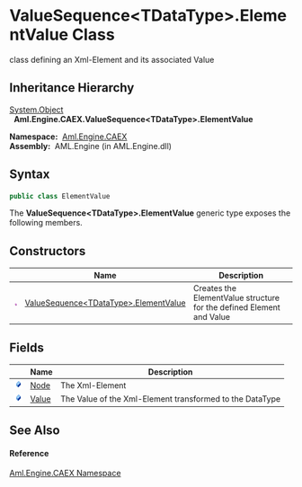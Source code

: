 ValueSequence&lt;TDataType>.ElementValue Class
==============================================
class defining an Xml-Element and its associated Value


Inheritance Hierarchy
---------------------
[System.Object][1]  
  **Aml.Engine.CAEX.ValueSequence&lt;TDataType>.ElementValue**  

  **Namespace:**  [Aml.Engine.CAEX][2]  
  **Assembly:**  AML.Engine (in AML.Engine.dll)

Syntax
------

```csharp
public class ElementValue
```

The **ValueSequence&lt;TDataType>.ElementValue** generic type exposes the following members.


Constructors
------------

                 | Name                                          | Description                                                          
---------------- | --------------------------------------------- | -------------------------------------------------------------------- 
![Public method] | [ValueSequence&lt;TDataType>.ElementValue][3] | Creates the ElementValue structure for the defined Element and Value 


Fields
------

                | Name       | Description                                              
--------------- | ---------- | -------------------------------------------------------- 
![Public field] | [Node][4]  | The Xml-Element                                          
![Public field] | [Value][5] | The Value of the Xml-Element transformed to the DataType 


See Also
--------

#### Reference
[Aml.Engine.CAEX Namespace][2]  

[1]: https://docs.microsoft.com/dotnet/api/system.object
[2]: ../README.md
[3]: _ctor.md
[4]: Node.md
[5]: Value.md
[6]: https://www.automationml.org
[7]: ../../icons/logoShade.png
[Public method]: ../../icons/pubmethod.gif "Public method"
[Public field]: ../../icons/pubfield.gif "Public field"